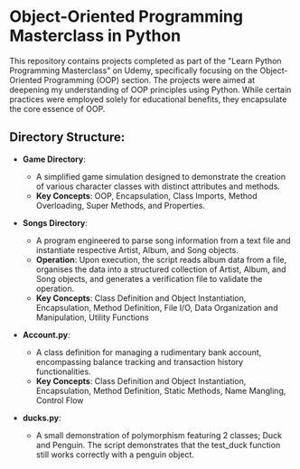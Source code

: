 # Object-Oriented Programming Masterclass in Python

This repository contains projects completed as part of the "Learn Python Programming Masterclass" on Udemy, specifically focusing on the Object-Oriented Programming (OOP) section. The projects were aimed at deepening my understanding of OOP principles using Python. While certain practices were employed solely for educational benefits, they encapsulate the core essence of OOP.

## Directory Structure:
- **Game Directory**:
  - A simplified game simulation designed to demonstrate the creation of various character classes with distinct attributes and methods.
  - **Key Concepts**: OOP, Encapsulation, Class Imports, Method Overloading, Super Methods, and Properties.

- **Songs Directory**:
  - A program engineered to parse song information from a text file and instantiate respective Artist, Album, and Song objects.
  - **Operation**: Upon execution, the script reads album data from a file, organises the data into a structured collection of Artist, Album, and Song objects, and generates a verification file to validate the operation.
  - **Key Concepts**: Class Definition and Object Instantiation, Encapsulation, Method Definition, File I/O, Data Organization and Manipulation, Utility Functions

- **Account.py**:
  - A class definition for managing a rudimentary bank account, encompassing balance tracking and transaction history functionalities.
  - **Key Concepts**: Class Definition and Object Instantiation, Encapsulation, Method Definition, Static Methods, Name Mangling, Control Flow


- **ducks.py**:
  - A small demonstration of polymorphism featuring 2 classes; Duck and Penguin. The script demonstrates that  the test_duck function still works correctly with a penguin object.